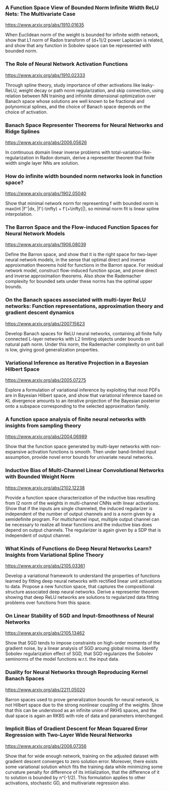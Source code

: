 ### A Function Space View of Bounded Norm Infinite Width ReLU Nets: The Multivariate Case

<https://www.arxiv.org/abs/1910.01635>

When Euclidean norm of the weight is bounded for infinite width network, show that L1 norm of Radon transform of (d+1)/2 power Laplacian is related, and show that any function in Sobolev space can be represented with bounded norm. 

### The Role of Neural Network Activation Functions

<https://www.arxiv.org/abs/1910.02333>

Through spline theory, study importance of other activations like leaky-ReLU, weight decay or path norm regularization, and skip connection, using relation between NN training and infninite dimensional optimization over Banach space whose solutions are well known to be fractional and polynomical splines, and the choice of Banach space depends on the choice of activation.

### Banach Space Representer Theorems for Neural Networks and Ridge Splines

<https://www.arxiv.org/abs/2006.05626>

In continuous domain linear inverse problems with total-variation-like-regularization in Radon domain, derive a representer theorem that finite width single layer NNs are solution.

### How do infinite width bounded norm networks look in function space?

<https://www.arxiv.org/abs/1902.05040>

Show that minimal network norm for representing f with bounded norm is max(int |f''|dx, |f'(-\infty) + f'(+\infty)|), so minimal norm fit is linear spline interpolation.

### The Barron Space and the Flow-induced Function Spaces for Neural Network Models

<https://www.arxiv.org/abs/1906.08039>

Define the Barron space, and show that it is the right space for two-layer neural network models, in the sense that optimal direct and inverse approixmation theorems hold for functions in the Barron space. For residual network model, construct flow-induced function spcae, and prove direct and inverse approximation theorems. Also show the Rademacher complexity for bounded sets under these norms has the optimal upper bounds.

### On the Banach spaces associated with multi-layer ReLU networks: Function representations, approximation theory and gradient descent dynamics

<https://www.arxiv.org/abs/2007.15623>

Develop Banach spaces for ReLU neural networks, containing all finite fully connected L-layer networks with L2 limiting objects under bounds on natural path norm. Under this norm, the Rademacher complexity on unit ball is low, giving good generalization properties. 

### Variational Inference as Iterative Projection in a Bayesian Hilbert Space

<https://www.arxiv.org/abs/2005.07275>

Explore a formulation of variational inference by exploiting that most PDFs are in Bayesian Hilbert space, and show that variational inference based on KL divergence amounts to an iterative projection of the Bayesian posterior onto a subspace corresponding to the selected approximation family. 

### A function space analysis of finite neural networks with insights from sampling theory

<https://www.arxiv.org/abs/2004.06989>

Show that the function space generated by multi-layer networks with non-expansive activation functions is smooth. Then under band-limited input assumption, provide novel error bounds for univariate neural networks.

### Inductive Bias of Multi-Channel Linear Convolutional Networks with Bounded Weight Norm

<https://www.arxiv.org/abs/2102.12238>

Provide a function space characterization of the inductive bias resulting from l2 norm of the weights in multi-channel CNNs with linear activations. Show that if the inputs are single channeled, the induced regularizer is independent of the number of output channels and is a norm given by a semidefinite program. For multichannel input, multiple output channel can be necessary to realize all linear functions and the inductive bias does depend on output channels. The regularizer is again given by a SDP that is independent of output channel.

### What Kinds of Functions do Deep Neural Networks Learn? Insights from Variational Spline Theory

<https://www.arxiv.org/abs/2105.03361>

Develop a variational framework to understand the properties of functions learned by fitting deep neural networks with rectified linear unit activations to data. Propose a new function space, that captures the compositional structure associated deep neural networks. Derive a representer theorem showing that deep ReLU networks are solutions to regularized data fitting problems over functions from this space.

### On Linear Stability of SGD and Input-Smoothness of Neural Networks

<https://www.arxiv.org/abs/2105.13462>

Show that SGD tends to impose constraints on high-order moments of the gradient noise, by a linear analysis of SGD aroung global minima. Identify Sobolev regularization effect of SGD, that SGD regularizes the Sobolev seminorms of the model functions w.r.t. the input data.

### Duality for Neural Networks through Reproducing Kernel Banach Spaces

<https://www.arxiv.org/abs/2211.05020>

Barron spaces used to prove generalization bounds for neural network, is not Hilbert space due to the strong nonlinear coupling of the weights. Show that this can be understood as an infinite union of RKHS spaces, and the dual space is again an RKBS with role of data and parameters interchanged.

### Implicit Bias of Gradient Descent for Mean Squared Error Regression with Two-Layer Wide Neural Networks

<https://www.arxiv.org/abs/2006.07356>

Show that for wide enough network, training on the adjusted dataset with gradient descent converges to zero solution error. Moreover, there exists some variational solution which fits the training data while minimizing some curvature penalty for difference of its intiialization, that the difference of it to solution is bounded by n^(-1/2). This formulation applies to other activations, stochastic GD, and multivariate regression also.